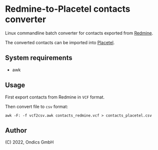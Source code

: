 Redmine-to-Placetel contacts converter
======================================

Linux commandline batch converter for contacts exported from 
[Redmine](https://www.redmine.org/).

The converted contacts can be imported into [Placetel](https://placetel.de).

## System requirements

* awk

## Usage

First export contacts from Redmine in `VCF` format.

Then convert file to `csv` format:

    awk -F: -f vcf2csv.awk contacts_redmine.vcf > contacts_placetel.csv

## Author

(C) 2022, Ondics GmbH
